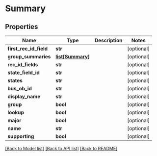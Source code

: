 # Summary

## Properties
Name | Type | Description | Notes
------------ | ------------- | ------------- | -------------
**first_rec_id_field** | **str** |  | [optional] 
**group_summaries** | [**list[Summary]**](Summary.md) |  | [optional] 
**rec_id_fields** | **str** |  | [optional] 
**state_field_id** | **str** |  | [optional] 
**states** | **str** |  | [optional] 
**bus_ob_id** | **str** |  | [optional] 
**display_name** | **str** |  | [optional] 
**group** | **bool** |  | [optional] 
**lookup** | **bool** |  | [optional] 
**major** | **bool** |  | [optional] 
**name** | **str** |  | [optional] 
**supporting** | **bool** |  | [optional] 

[[Back to Model list]](../README.md#documentation-for-models) [[Back to API list]](../README.md#documentation-for-api-endpoints) [[Back to README]](../README.md)


